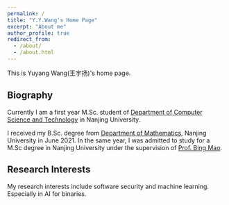 ```yaml
---
permalink: /
title: "Y.Y.Wang's Home Page"
excerpt: "About me"
author_profile: true
redirect_from: 
  - /about/
  - /about.html
---
```


This is Yuyang Wang(王宇扬)'s home page.

Biography
------
Currently I am a first year M.Sc. student of [Department of Computer Science and Technology](https://cs.nju.edu.cn/) in Nanjing University. 

I received my B.Sc. degree from [Department of Mathematics](https://math.nju.edu.cn/), Nanjing University in June 2021. In the same year, I was admitted to study for a M.Sc degree in Nanjing University under the supervision of [Prof. Bing Mao](https://cs.nju.edu.cn/58/1f/c2639a153631/page.htm). 

Research Interests
------
My research interests include software security and machine learning. Especially in AI for binaries. 
